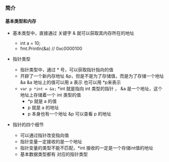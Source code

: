 ### 简介


#### 基本类型和内存

- 基本类型中，直接通过 关键字 & 就可以获取其内存所在的地址
  - int a = 10;
  - fmt.Println(&a) // 0xc0000100

- 指针类型
  - 指针类型中，通过 * 号，可以获取指针指向的值
  - 开辟了一个新内存地址 &p，但是不是为了存储值，而是为了存储一个地址 &a  &a 地址上的值可以用 a 表示 也可以用 *p来表示
  - `var p *int = &a;`  *int 就是指向 int 类型的指针  ， &a 是一个地址，这个地址上存储着一个 int 类型的值
    - *p 就是 a 的值
    - p 就是 a 的地址
    - p 本身也有一个地址 &p 可以查看 p 的地址

- 指针的四个细节
  - 可以通过指针改变指向值
  - 指针变量一定接收的是一个地址
  - 指针变量的类型不能不匹配，*int 接收的一定是一个存储int值的地址
  - 基本数据类型都有 对应的指针类型